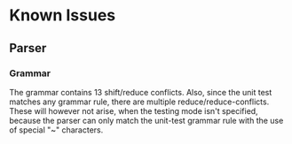 # Known Issues

## Parser

### Grammar

The grammar contains 13 shift/reduce conflicts.
Also, since the unit test matches any grammar rule, there are multiple reduce/reduce-conflicts. These will however not arise, when the testing mode isn't specified, because the parser can only match the unit-test grammar rule with the use of special "~" characters.


